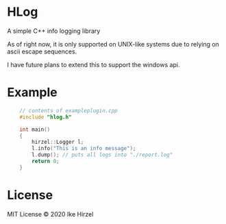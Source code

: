 HLog
========
A simple C++ info logging library

As of right now, it is only supported on UNIX-like systems due to relying on ascii escape sequences.

I have future plans to extend this to support the windows api.

Example
========
```c++
	// contents of exampleplugin.cpp
	#include "hlog.h"

	int main()
	{
		hirzel::Logger l;
		l.info("This is an info message");
		l.dump(); // puts all logs into "./report.log"
		return 0;
	}
```
License
=======
MIT License © 2020 Ike Hirzel
